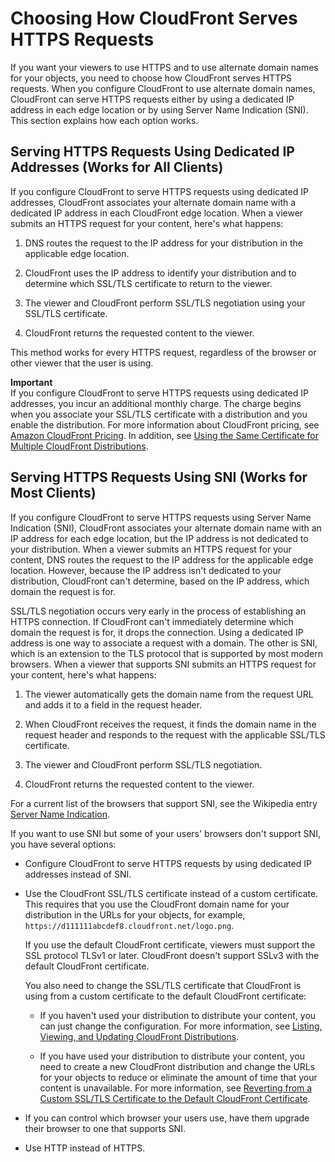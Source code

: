 # Choosing How CloudFront Serves HTTPS Requests<a name="cnames-https-dedicated-ip-or-sni"></a>

If you want your viewers to use HTTPS and to use alternate domain names for your objects, you need to choose how CloudFront serves HTTPS requests\. When you configure CloudFront to use alternate domain names, CloudFront can serve HTTPS requests either by using a dedicated IP address in each edge location or by using Server Name Indication \(SNI\)\. This section explains how each option works\. 

## Serving HTTPS Requests Using Dedicated IP Addresses \(Works for All Clients\)<a name="cnames-https-dedicated-ip"></a>

If you configure CloudFront to serve HTTPS requests using dedicated IP addresses, CloudFront associates your alternate domain name with a dedicated IP address in each CloudFront edge location\. When a viewer submits an HTTPS request for your content, here's what happens:

1. DNS routes the request to the IP address for your distribution in the applicable edge location\.

1. CloudFront uses the IP address to identify your distribution and to determine which SSL/TLS certificate to return to the viewer\. 

1. The viewer and CloudFront perform SSL/TLS negotiation using your SSL/TLS certificate\.

1. CloudFront returns the requested content to the viewer\.

This method works for every HTTPS request, regardless of the browser or other viewer that the user is using\. 

**Important**  
If you configure CloudFront to serve HTTPS requests using dedicated IP addresses, you incur an additional monthly charge\. The charge begins when you associate your SSL/TLS certificate with a distribution and you enable the distribution\. For more information about CloudFront pricing, see [Amazon CloudFront Pricing](http://aws.amazon.com/cloudfront/pricing)\. In addition, see [Using the Same Certificate for Multiple CloudFront Distributions](cnames-and-https-limits.md#cnames-and-https-same-certificate-multiple-distributions)\.

## Serving HTTPS Requests Using SNI \(Works for Most Clients\)<a name="cnames-https-sni"></a>

If you configure CloudFront to serve HTTPS requests using Server Name Indication \(SNI\), CloudFront associates your alternate domain name with an IP address for each edge location, but the IP address is not dedicated to your distribution\. When a viewer submits an HTTPS request for your content, DNS routes the request to the IP address for the applicable edge location\. However, because the IP address isn't dedicated to your distribution, CloudFront can't determine, based on the IP address, which domain the request is for\. 

SSL/TLS negotiation occurs very early in the process of establishing an HTTPS connection\. If CloudFront can't immediately determine which domain the request is for, it drops the connection\. Using a dedicated IP address is one way to associate a request with a domain\. The other is SNI, which is an extension to the TLS protocol that is supported by most modern browsers\. When a viewer that supports SNI submits an HTTPS request for your content, here's what happens:

1. The viewer automatically gets the domain name from the request URL and adds it to a field in the request header\. 

1. When CloudFront receives the request, it finds the domain name in the request header and responds to the request with the applicable SSL/TLS certificate\.

1. The viewer and CloudFront perform SSL/TLS negotiation\.

1. CloudFront returns the requested content to the viewer\.

For a current list of the browsers that support SNI, see the Wikipedia entry [Server Name Indication](http://en.wikipedia.org/wiki/Server_Name_Indication)\.

If you want to use SNI but some of your users' browsers don't support SNI, you have several options:

+ Configure CloudFront to serve HTTPS requests by using dedicated IP addresses instead of SNI\.

+ Use the CloudFront SSL/TLS certificate instead of a custom certificate\. This requires that you use the CloudFront domain name for your distribution in the URLs for your objects, for example, `https://d111111abcdef8.cloudfront.net/logo.png`\.

  If you use the default CloudFront certificate, viewers must support the SSL protocol TLSv1 or later\. CloudFront doesn't support SSLv3 with the default CloudFront certificate\.

  You also need to change the SSL/TLS certificate that CloudFront is using from a custom certificate to the default CloudFront certificate:

  + If you haven't used your distribution to distribute your content, you can just change the configuration\. For more information, see [Listing, Viewing, and Updating CloudFront Distributions](HowToUpdateDistribution.md)\.

  + If you have used your distribution to distribute your content, you need to create a new CloudFront distribution and change the URLs for your objects to reduce or eliminate the amount of time that your content is unavailable\. For more information, see [Reverting from a Custom SSL/TLS Certificate to the Default CloudFront Certificate](cnames-and-https-revert-to-cf-certificate.md)\.

+ If you can control which browser your users use, have them upgrade their browser to one that supports SNI\.

+ Use HTTP instead of HTTPS\.